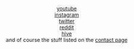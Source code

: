<center>

[youtube](https://youtube.com/@sn0n) \
[instagram](https://instagram.com/sn0n/) \
[twitter](https://twitter.com/sn0n) \
[reddit](https://reddit.com/u/sn0n) \
[hive](https://personal.community/@sn0n) \
and of course the stuff listed on the [contact page](../contact/)

</center>